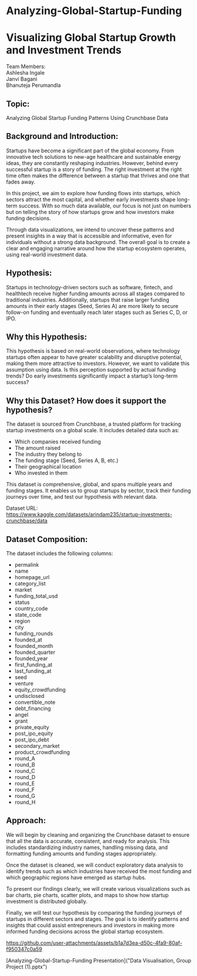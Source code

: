 # Analyzing-Global-Startup-Funding

# Visualizing Global Startup Growth and Investment Trends

Team Members:  
Ashlesha Ingale  
Janvi Bagani  
Bhanuteja Perumandla


## Topic:

Analyzing Global Startup Funding Patterns Using Crunchbase Data


## Background and Introduction:

Startups have become a significant part of the global economy. From innovative tech solutions to new-age healthcare and sustainable energy ideas, they are constantly reshaping industries. However, behind every successful startup is a story of funding. The right investment at the right time often makes the difference between a startup that thrives and one that fades away.

In this project, we aim to explore how funding flows into startups, which sectors attract the most capital, and whether early investments shape long-term success. With so much data available, our focus is not just on numbers but on telling the story of how startups grow and how investors make funding decisions.

Through data visualizations, we intend to uncover these patterns and present insights in a way that is accessible and informative, even for individuals without a strong data background. The overall goal is to create a clear and engaging narrative around how the startup ecosystem operates, using real-world investment data.


## Hypothesis:

Startups in technology-driven sectors such as software, fintech, and healthtech receive higher funding amounts across all stages compared to traditional industries. Additionally, startups that raise larger funding amounts in their early stages (Seed, Series A) are more likely to secure follow-on funding and eventually reach later stages such as Series C, D, or IPO.


## Why this Hypothesis:

This hypothesis is based on real-world observations, where technology startups often appear to have greater scalability and disruptive potential, making them more attractive to investors. However, we want to validate this assumption using data. Is this perception supported by actual funding trends? Do early investments significantly impact a startup’s long-term success?


## Why this Dataset? How does it support the hypothesis?

The dataset is sourced from Crunchbase, a trusted platform for tracking startup investments on a global scale. It includes detailed data such as:

- Which companies received funding  
- The amount raised  
- The industry they belong to  
- The funding stage (Seed, Series A, B, etc.)  
- Their geographical location  
- Who invested in them

This dataset is comprehensive, global, and spans multiple years and funding stages. It enables us to group startups by sector, track their funding journeys over time, and test our hypothesis with relevant data.

Dataset URL:  
https://www.kaggle.com/datasets/arindam235/startup-investments-crunchbase/data

## Dataset Composition:

The dataset includes the following columns:

- permalink  
- name  
- homepage_url  
- category_list  
- market  
- funding_total_usd  
- status  
- country_code  
- state_code  
- region  
- city  
- funding_rounds  
- founded_at  
- founded_month  
- founded_quarter  
- founded_year  
- first_funding_at  
- last_funding_at  
- seed  
- venture  
- equity_crowdfunding  
- undisclosed  
- convertible_note  
- debt_financing  
- angel  
- grant  
- private_equity  
- post_ipo_equity  
- post_ipo_debt  
- secondary_market  
- product_crowdfunding  
- round_A  
- round_B  
- round_C  
- round_D  
- round_E  
- round_F  
- round_G  
- round_H  

## Approach:

We will begin by cleaning and organizing the Crunchbase dataset to ensure that all the data is accurate, consistent, and ready for analysis. This includes standardizing industry names, handling missing data, and formatting funding amounts and funding stages appropriately.

Once the dataset is cleaned, we will conduct exploratory data analysis to identify trends such as which industries have received the most funding and which geographic regions have emerged as startup hubs.

To present our findings clearly, we will create various visualizations such as bar charts, pie charts, scatter plots, and maps to show how startup investment is distributed globally.

Finally, we will test our hypothesis by comparing the funding journeys of startups in different sectors and stages. The goal is to identify patterns and insights that could assist entrepreneurs and investors in making more informed funding decisions across the global startup ecosystem.

https://github.com/user-attachments/assets/b1a7d3ea-d50c-4fa9-80af-f950347c0a59

[Analyzing-Global-Startup-Funding Presentation]("Data Visualisation, Group Project (1).pptx")


